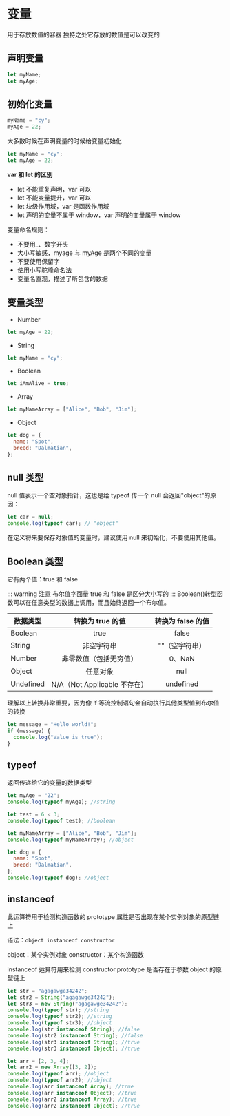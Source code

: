 # 变量

用于存放数值的容器
独特之处它存放的数值是可以改变的

## 声明变量

```javascript
let myName;
let myAge;
```

## 初始化变量

```javascript
myName = "cy";
myAge = 22;
```

大多数时候在声明变量的时候给变量初始化

```javascript
let myName = "cy";
let myAge = 22;
```

**var 和 let 的区别**

- let 不能重复声明，var 可以
- let 不能变量提升，var 可以
- let 块级作用域，var 是函数作用域
- let 声明的变量不属于 window，var 声明的变量属于 window

变量命名规则：

- 不要用\_、数字开头
- 大小写敏感，myage 与 myAge 是两个不同的变量
- 不要使用保留字
- 使用小写驼峰命名法
- 变量名直观，描述了所包含的数据

## 变量类型

- Number

```javascript
let myAge = 22;
```

- String

```javascript
let myName = "cy";
```

- Boolean

```javascript
let iAmAlive = true;
```

- Array

```javascript
let myNameArray = ["Alice", "Bob", "Jim"];
```

- Object

```javascript
let dog = {
  name: "Spot",
  breed: "Dalmatian",
};
```

## null 类型

null 值表示一个空对象指针，这也是给
typeof 传一个 null 会返回"object"的原因：

```javascript
let car = null;
console.log(typeof car); // "object"
```

在定义将来要保存对象值的变量时，建议使用 null 来初始化，不要使用其他值。

## Boolean 类型

它有两个值：true 和 false

::: warning 注意
布尔值字面量 true 和 false 是区分大小写的
:::
Boolean()转型函数可以在任意类型的数据上调用，而且始终返回一个布尔值。

| 数据类型  |       转换为 true 的值       | 转换为 false 的值 |
| --------- | :--------------------------: | :---------------: |
| Boolean   |             true             |       false       |
| String    |          非空字符串          |  ""（空字符串）   |
| Number    |    非零数值（包括无穷值）    |      0、NaN       |
| Object    |           任意对象           |       null        |
| Undefined | N/A（Not Applicable 不存在） |     undefined     |

理解以上转换非常重要，因为像 if 等流控制语句会自动执行其他类型值到布尔值的转换

```javascript
let message = "Hello world!";
if (message) {
  console.log("Value is true");
}
```

## typeof

返回传递给它的变量的数据类型

```javascript
let myAge = "22";
console.log(typeof myAge); //string

let test = 6 < 3;
console.log(typeof test); //boolean

let myNameArray = ["Alice", "Bob", "Jim"];
console.log(typeof myNameArray); //object

let dog = {
  name: "Spot",
  breed: "Dalmatian",
};
console.log(typeof dog); //object
```

## instanceof

此运算符用于检测构造函数的 prototype 属性是否出现在某个实例对象的原型链上

语法：`object instanceof constructor`

object：某个实例对象
constructor：某个构造函数

instanceof 运算符用来检测 constructor.prototype 是否存在于参数 object 的原型链上

```javascript
let str = "agagawge34242";
let str2 = String("agagawge34242");
let str3 = new String("agagawge34242");
console.log(typeof str); //string
console.log(typeof str2); //string
console.log(typeof str3); //object
console.log(str instanceof String); //false
console.log(str2 instanceof String); //false
console.log(str3 instanceof String); //true
console.log(str3 instanceof Object); //true
```

```javascript
let arr = [2, 3, 4];
let arr2 = new Array([3, 2]);
console.log(typeof arr); //object
console.log(typeof arr2); //object
console.log(arr instanceof Array); //true
console.log(arr instanceof Object); //true
console.log(arr2 instanceof Array); //true
console.log(arr2 instanceof Object); //true
```
